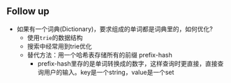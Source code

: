 ## Follow up
- 如果有一个词典(Dictionary)，要求组成的单词都是词典里的，如何优化?
    - 使用`trie`的数据结构
    - 搜索中经常用到trie优化
    - 替代方法：用一个哈希表存储所有的前缀 prefix-hash
        - prefix-hash里存的是单词转换成的数字，这样查询时更直接，直接查询用户的输入。key是一个string，value是一个set

